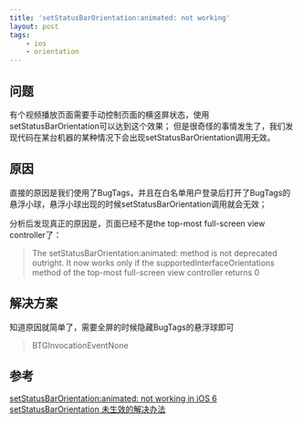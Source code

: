 ```yaml
---
title: 'setStatusBarOrientation:animated: not working'
layout: post
tags:
    - ios
    - orientation
---
```


## 问题
有个视频播放页面需要手动控制页面的横竖屏状态，使用setStatusBarOrientation可以达到这个效果；
但是很奇怪的事情发生了，我们发现代码在某台机器的某种情况下会出现setStatusBarOrientation调用无效。

## 原因
直接的原因是我们使用了BugTags，并且在白名单用户登录后打开了BugTags的悬浮小球，悬浮小球出现的时候setStatusBarOrientation调用就会无效；

分析后发现真正的原因是，页面已经不是the top-most full-screen view controller了：
> The setStatusBarOrientation:animated: method is not deprecated outright. It now works only if the supportedInterfaceOrientations method of the top-most full-screen view controller returns 0

## 解决方案
知道原因就简单了，需要全屏的时候隐藏BugTags的悬浮球即可
> BTGInvocationEventNone

## 参考
[setStatusBarOrientation:animated: not working in iOS 6](http://stackoverflow.com/questions/12563954/setstatusbarorientationanimated-not-working-in-ios-6)
[setStatusBarOrientation 未生效的解决办法](http://blog.csdn.net/ginhoor/article/details/20454229)